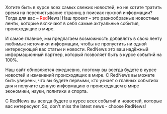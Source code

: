 Хотите быть в курсе всех самых свежих новостей, но не хотите тратить время на перелистывание страниц в поисках нужной информации?Тогда для вас – <span style="color:red;">Red</span>News! Наш проект – это разнообразные новостные ленты, которые включают в себя самые актуальные события, происходящие в мире. 

И самое главное, мы предлагаем возможность добавлять в свою ленту любимые источники информации, чтобы не пропустить ни одной интересующей вас статьи и новости. RedNews это ваш надёжный информационный партнер, который позволяет быть в курсе событий на 100%. 

Наш сайт обновляется ежедневно, поэтому вы всегда будете в курсе новостей и изменений происходящих в мире. С RedNews вы можете быть уверены, что вы будете первыми, кто узнает о главных событиях дня и получите ценную информацию о происходящем в мире экономики, науки, политики и спорта. 

C RedNews вы всегда будете в курсе всех событий и новостей, которые вас интересуют. So, don't miss the latest news - choose RedNews!
